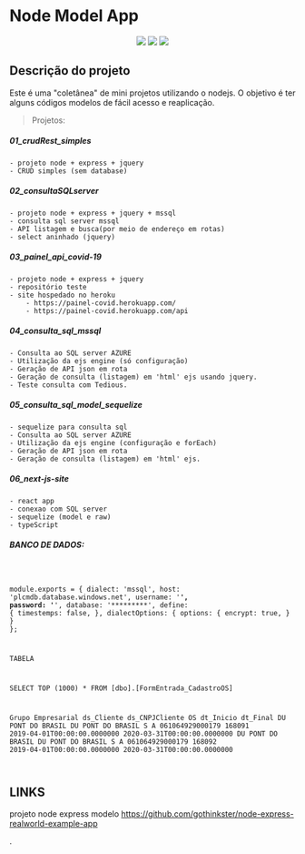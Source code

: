 <h1>Node Model App</h1> 

<p align="center">
	<img src="https://img.shields.io/static/v1?label=JavaScript&message=EXPRESS&color=red&style=for-the-badge&logo=JAVASCRIPT"/>
	<img src="https://img.shields.io/static/v1?label=JavaScript&message=NODE&color=red&style=for-the-badge&logo=JAVASCRIPT"/>
	<img src="http://img.shields.io/static/v1?label=STATUS&message=PROJETO%20MODELO&color=green&style=for-the-badge"/>
</p>


## Descrição do projeto 

<p align="justify">
  Este é uma "coletânea" de mini projetos utilizando o nodejs. O objetivo é ter alguns códigos modelos de fácil acesso e reaplicação.
</p>

> Projetos:

<h5> 01_crudRest_simples </h5>

	- projeto node + express + jquery
	- CRUD simples (sem database)

<h5> 02_consultaSQLserver</h5>

	- projeto node + express + jquery + mssql
	- consulta sql server mssql
	- API listagem e busca(por meio de endereço em rotas)
	- select aninhado (jquery)

<h5>03_painel_api_covid-19</h5>

	- projeto node + express + jquery
	- repositório teste
	- site hospedado no heroku 
		- https://painel-covid.herokuapp.com/
		- https://painel-covid.herokuapp.com/api

<h5>04_consulta_sql_mssql</h5>

	- Consulta ao SQL server AZURE
	- Utilização da ejs engine (só configuração)
	- Geração de API json em rota
	- Geração de consulta (listagem) em 'html' ejs usando jquery. 
	- Teste consulta com Tedious.
	
<h5>05_consulta_sql_model_sequelize</h5>

	- sequelize para consulta sql
	- Consulta ao SQL server AZURE
	- Utilização da ejs engine (configuração e forEach)
	- Geração de API json em rota
	- Geração de consulta (listagem) em 'html' ejs.
	
	
<h5>06_next-js-site</h5>

	- react app
	- conexao com SQL server 
	- sequelize (model e raw)
	- typeScript
	

	
	
	
	
<h5>BANCO DE DADOS:</h5>


<code>

module.exports = {
    dialect: 'mssql',
    host: 'plcmdb.database.windows.net',
    username: '******',
    password: '******',
    database: '*********',
    define: {
        timestemps: false,
    },
    dialectOptions: {
        options: {
            encrypt: true,
        }
    }
};

TABELA

SELECT TOP (1000) * FROM [dbo].[FormEntrada_CadastroOS]

Grupo Empresarial   ds_Cliente              ds_CNPJCliente      OS      dt_Inicio                       dt_Final
DU PONT DO BRASIL   DU PONT DO BRASIL S A   061064929000179     168091  2019-04-01T00:00:00.0000000     2020-03-31T00:00:00.0000000
DU PONT DO BRASIL   DU PONT DO BRASIL S A   061064929000179     168092  2019-04-01T00:00:00.0000000     2020-03-31T00:00:00.0000000

</code>


## LINKS

projeto node express modelo
https://github.com/gothinkster/node-express-realworld-example-app




























.
